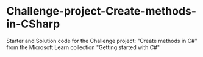 # Challenge-project-Create-methods-in-CSharp
Starter and Solution code for the Challenge project: "Create methods in C#" from the Microsoft Learn collection "Getting started with C#"
